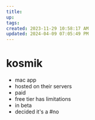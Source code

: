 ```yaml
---
title:
up: 
tags: 
created: 2023-11-29 10:58:17 AM
updated: 2024-04-09 07:05:49 PM
---
```

# kosmik
- mac app 
- hosted on their servers 
- paid
- free tier has limitations 
- in beta 
- decided it's a #no 